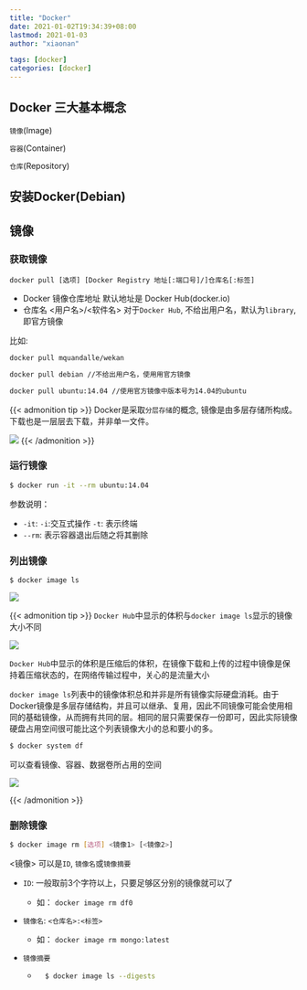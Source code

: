 ```yaml
---
title: "Docker"
date: 2021-01-02T19:34:39+08:00
lastmod: 2021-01-03
author: "xiaonan"

tags: [docker]
categories: [docker]
---
```


## Docker 三大基本概念

`镜像`(Image)

`容器`(Container)

`仓库`(Repository)

<!--more-->

## 安装Docker(Debian)

## 镜像

### 获取镜像

`docker pull [选项] [Docker Registry 地址[:端口号]/]仓库名[:标签]`

- Docker 镜像仓库地址 默认地址是 Docker Hub(docker.io)
- 仓库名 <用户名>/<软件名> 对于`Docker Hub`, 不给出用户名，默认为`library`, 即官方镜像


比如:


```bash
docker pull mquandalle/wekan

docker pull debian //不给出用户名，使用用官方镜像

docker pull ubuntu:14.04 //使用官方镜像中版本号为14.04的ubuntu
```
{{< admonition tip >}}
Docker是采取`分层存储`的概念, 镜像是由多层存储所构成。下载也是一层层去下载，并非单一文件。

![](https://img.fengqigang.cn//img/20210102201338.png)
{{< /admonition >}}

### 运行镜像

```bash
$ docker run -it --rm ubuntu:14.04
```

参数说明：

- `-it`: `-i`:交互式操作 `-t`: 表示终端
- `--rm`: 表示容器退出后随之将其删除

### 列出镜像

```
$ docker image ls
```

![](https://img.fengqigang.cn//img/20210102202316.png)

{{< admonition tip >}}
`Docker Hub`中显示的体积与`docker image ls`显示的镜像大小不同

![](https://img.fengqigang.cn//img/20210102202847.png)

`Docker Hub`中显示的体积是压缩后的体积，在镜像下载和上传的过程中镜像是保持着压缩状态的，在网络传输过程中，关心的是流量大小

`docker image ls`列表中的镜像体积总和并非是所有镜像实际硬盘消耗。由于Docker镜像是多层存储结构，并且可以继承、复用，因此不同镜像可能会使用相同的基础镜像，从而拥有共同的层。相同的层只需要保存一份即可，因此实际镜像硬盘占用空间很可能比这个列表镜像大小的总和要小的多。

```bash
$ docker system df
```

可以查看镜像、容器、数据卷所占用的空间

![](https://img.fengqigang.cn//img/20210102203623.png)

{{< /admonition >}}

### 删除镜像

```bash
$ docker image rm [选项] <镜像1> [<镜像2>]
```

<镜像> 可以是`ID`, `镜像名`或`镜像摘要`

- `ID`: 一般取前3个字符以上，只要足够区分别的镜像就可以了

	- 如：
	`docker image rm df0`

- `镜像名`: `<仓库名>:<标签>`

	- 如：
`docker image rm mongo:latest`

- `镜像摘要`

	- ```bash
		$ docker image ls --digests
